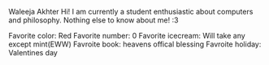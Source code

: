 Waleeja Akhter
Hi! I am currently a student enthusiastic about computers and philosophy. Nothing else to know about me! :3

Favorite color: Red 
Favorite number: 0
Favorite icecream: Will take any except mint(EWW)
Favroite book: heavens offical blessing
Favroite holiday: Valentines day 


